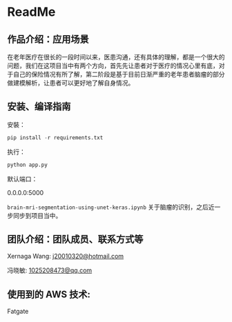 # ReadMe

## 作品介绍：应用场景

在老年医疗在很长的一段时间以来，医患沟通，还有具体的理解，都是一个很大的问题，我们在这项目当中有两个方向，首先先让患者对于医疗的情况心里有底，对于自己的保险情况有所了解，第二阶段是基于目前日渐严重的老年患者脑瘤的部分做建模解析，让患者可以更好地了解自身情况。

## 安装、编译指南

安裝：

```python
pip install -r requirements.txt
```

执行：

```python
python app.py
```
默认端口：

0.0.0.0:5000

`brain-mri-segmentation-using-unet-keras.ipynb` 关于脑瘤的识别，之后近一步同步到项目当中。

## 团队介绍：团队成员、联系方式等

Xernaga Wang: j20010320@hotmail.com

冯晓敏: 1025208473@qq.com 

## 使用到的 AWS 技术:

Fatgate